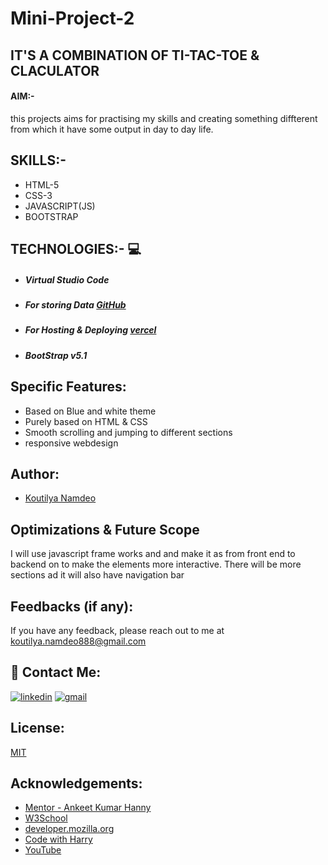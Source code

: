 # Mini-Project-2 
## IT'S A COMBINATION OF TI-TAC-TOE & CLACULATOR
#### AIM:-
this projects aims for practising my skills and creating something diffterent from which it have some output in day to day life.
## SKILLS:-
- HTML-5
- CSS-3
- JAVASCRIPT(JS)
- BOOTSTRAP
## TECHNOLOGIES:- 💻
- ##### Virtual Studio Code
-  ##### For storing Data [GitHub](https://github.com/)
-  ##### For Hosting & Deploying [vercel](https://vercel.com/)
-  ##### BootStrap v5.1
## Specific Features:

- Based on Blue and white theme
- Purely based on HTML & CSS
- Smooth scrolling and jumping to different sections
- responsive webdesign

## Author:

- [Koutilya Namdeo](https://github.com/koutilyanamdeo)

## Optimizations & Future Scope

I will use javascript frame works and and make it as from front end to backend on to make the elements more interactive. There will be more sections ad it will also have navigation bar
  
## Feedbacks (if any):

If you have any feedback, please reach out to me at koutilya.namdeo888@gmail.com

  
## 🔗 Contact Me:
[![linkedin](https://img.shields.io/badge/linkdein-linkdein.com-blue)](https://www.linkedin.com/in/koutilya-namdeo-328764166/)
  [![gmail](https://img.shields.io/badge/gmail-koutilya.namdeo888%40gmail.com-red)](https://mail.google.com/mail/u/0/#inbox)

## License:

[MIT](https://choosealicense.com/licenses/mit/)

  
## Acknowledgements:

 - [Mentor - Ankeet Kumar Hanny](https://www.linkedin.com/in/ankeethanny007/) 
 - [W3School](https://www.w3schools.com/)
 - [developer.mozilla.org](https://developer.mozilla.org/en-US/docs/Web/CSS)
 - [Code with Harry](https://www.codewithharry.com/videos/web-development-in-hindi-1)
 - [YouTube](https://www.youtube.com/)
